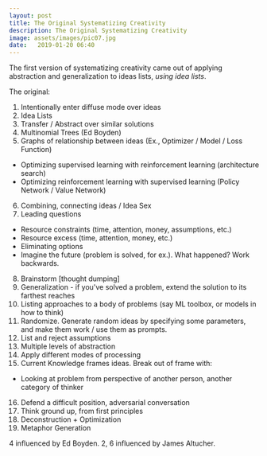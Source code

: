 ```yaml
---
layout: post
title: The Original Systematizing Creativity
description: The Original Systematizing Creativity
image: assets/images/pic07.jpg
date:   2019-01-20 06:40
---
```


The first version of systematizing creativity came out of applying abstraction and generalization to ideas lists, _using idea lists_.

The original:

1. Intentionally enter diffuse mode over ideas
2. Idea Lists
3. Transfer / Abstract over similar solutions
4. Multinomial Trees (Ed Boyden)
5. Graphs of relationship between ideas (Ex., Optimizer / Model / Loss Function)
* Optimizing supervised learning with reinforcement learning (architecture search)
* Optimizing reinforcement learning with supervised learning (Policy Network / Value Network)
6. Combining, connecting ideas / Idea Sex
7. Leading questions
* Resource constraints (time, attention, money, assumptions, etc.)
* Resource excess (time, attention, money, etc.)
* Eliminating options
* Imagine the future (problem is solved, for ex.). What happened? Work backwards.
8. Brainstorm [thought dumping]
9. Generalization - if you've solved a problem, extend the solution to its farthest reaches
10. Listing approaches to a body of problems (say ML toolbox, or models in how to think)
11. Randomize. Generate random ideas by specifying some parameters, and make them work / use them as prompts.
12. List and reject assumptions
13. Multiple levels of abstraction
14. Apply different modes of processing
15. Current Knowledge frames ideas. Break out of frame with:
* Looking at problem from perspective of another person, another category of thinker
16. Defend a difficult position, adversarial conversation
17. Think ground up, from first principles
18. Deconstruction + Optimization
19. Metaphor Generation

4 influenced by Ed Boyden. 2, 6 influenced by James Altucher.